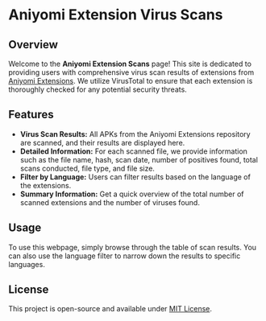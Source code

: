 # Aniyomi Extension Virus Scans

## Overview
Welcome to the **Aniyomi Extension Scans** page! This site is dedicated to providing users with comprehensive virus scan results of extensions from [Aniyomi Extensions](https://github.com/aniyomiorg/aniyomi-extensions). We utilize VirusTotal to ensure that each extension is thoroughly checked for any potential security threats.

## Features
- **Virus Scan Results:** All APKs from the Aniyomi Extensions repository are scanned, and their results are displayed here.
- **Detailed Information:** For each scanned file, we provide information such as the file name, hash, scan date, number of positives found, total scans conducted, file type, and file size.
- **Filter by Language:** Users can filter results based on the language of the extensions.
- **Summary Information:** Get a quick overview of the total number of scanned extensions and the number of viruses found.

## Usage
To use this webpage, simply browse through the table of scan results. You can also use the language filter to narrow down the results to specific languages.

## License
This project is open-source and available under [MIT License](LICENSE).
